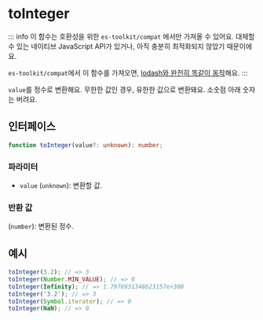 # toInteger

::: info
이 함수는 호환성을 위한 `es-toolkit/compat` 에서만 가져올 수 있어요. 대체할 수 있는 네이티브 JavaScript API가 있거나, 아직 충분히 최적화되지 않았기 때문이에요.

`es-toolkit/compat`에서 이 함수를 가져오면, [lodash와 완전히 똑같이 동작](../../../compatibility.md)해요.
:::

 `value`를 정수로 변환해요. 무한한 값인 경우, 유한한 값으로 변환돼요. 소숫점 아래 숫자는 버려요.

## 인터페이스

```typescript
function toInteger(value?: unknown): number;
```

### 파라미터

- `value` (`unknown`): 변환할 값.

### 반환 값

(`number`): 변환된 정수.

## 예시

```typescript
toInteger(3.2); // => 3
toInteger(Number.MIN_VALUE); // => 0
toInteger(Infinity); // => 1.7976931348623157e+308
toInteger('3.2'); // => 3
toInteger(Symbol.iterator); // => 0
toInteger(NaN); // => 0
```